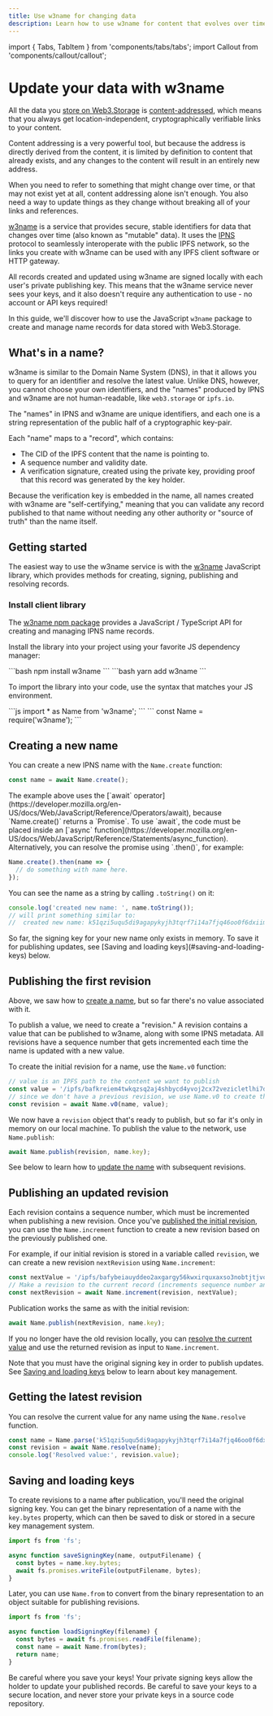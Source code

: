 ```yaml
---
title: Use w3name for changing data
description: Learn how to use w3name for content that evolves over time
---
```


import { Tabs, TabItem } from 'components/tabs/tabs';
import Callout from 'components/callout/callout';

# Update your data with w3name

All the data you [store on Web3.Storage](/docs/how-tos/store) is [content-addressed](/docs/concepts/content-addressing), which means that you always get location-independent, cryptographically verifiable links to your content.

Content addressing is a very powerful tool, but because the address is directly derived from the content, it is limited by definition to content that already exists, and any changes to the content will result in an entirely new address.

When you need to refer to something that might change over time, or that may not exist yet at all, content addressing alone isn't enough. You also need a way to update things as they change without breaking all of your links and references.

[w3name][w3name-github] is a service that provides secure, stable identifiers for data that changes over time (also known as "mutable" data). It uses the [IPNS][ipns-docs] protocol to seamlessly interoperate with the public IPFS network, so the links you create with w3name can be used with any IPFS client software or HTTP gateway.

All records created and updated using w3name are signed locally with each user's private publishing key. This means that the w3name service never sees your keys, and it also doesn't require any authentication to use - no account or API keys required!

In this guide, we'll discover how to use the JavaScript `w3name` package to create and manage name records for data stored with Web3.Storage.

## What's in a name?

w3name is similar to the Domain Name System (DNS), in that it allows you to query for an identifier and resolve the latest value. Unlike DNS, however, you cannot choose your own identifiers, and the "names" produced by IPNS and w3name are not human-readable, like `web3.storage` or `ipfs.io`.

The "names" in IPNS and w3name are unique identifiers, and each one is a string representation of the public half of a cryptographic key-pair.

Each "name" maps to a "record", which contains:

- The CID of the IPFS content that the name is pointing to.
- A sequence number and validity date.
- A verification signature, created using the private key, providing proof that this record was generated by the key holder.

Because the verification key is embedded in the name, all names created with w3name are "self-certifying," meaning that you can validate any record published to that name without needing any other authority or "source of truth" than the name itself.

## Getting started

The easiest way to use the w3name service is with the [w3name][w3name-npm] JavaScript library, which provides methods for creating, signing, publishing and resolving records.

### Install client library

The [w3name npm package][w3name-npm] provides a JavaScript / TypeScript API for creating and managing IPNS name records.

Install the library into your project using your favorite JS dependency manager:

<Tabs>
<TabItem value="npm" label="npm">
```bash
npm install w3name
```
</TabItem>
<TabItem value="yarn" label="yarn">
```bash
yarn add w3name
```
</TabItem>
</Tabs>

To import the library into your code, use the syntax that matches your JS environment.

<Tabs>
<TabItem value="esm" label="ES Modules">
```js
import * as Name from 'w3name';
```
</TabItem>
<TabItem value="cjs" label="Common JS">
```
const Name = require('w3name');
```
</TabItem>
</Tabs>

## Creating a new name

You can create a new IPNS name with the `Name.create` function:

```js
const name = await Name.create();
```

<Callout type="info">
  The example above uses the [`await` operator](https://developer.mozilla.org/en-US/docs/Web/JavaScript/Reference/Operators/await), because `Name.create()` returns a `Promise`. To use  `await`, the code must be placed inside an [`async` function](https://developer.mozilla.org/en-US/docs/Web/JavaScript/Reference/Statements/async_function). Alternatively, you can resolve the promise using `.then()`, for example:

```js
Name.create().then(name => {
  // do something with name here.
});
```

</Callout>

You can see the name as a string by calling `.toString()` on it:

```js
console.log('created new name: ', name.toString());
// will print something similar to:
//  created new name: k51qzi5uqu5di9agapykyjh3tqrf7i14a7fjq46oo0f6dxiimj62knq13059lt
```

<Callout type="info">
  So far, the signing key for your new name only exists in memory. To save it for publishing updates, see [Saving and loading keys](#saving-and-loading-keys) below.
</Callout>

## Publishing the first revision

Above, we saw how to [create a name](#creating-a-new-name), but so far there's no value associated with it.

To publish a value, we need to create a "revision." A revision contains a value that can be published to w3name, along with some IPNS metadata. All revisions have a sequence number that gets incremented each time the name is updated with a new value.

To create the initial revision for a name, use the `Name.v0` function:

```js
// value is an IPFS path to the content we want to publish
const value = '/ipfs/bafkreiem4twkqzsq2aj4shbycd4yvoj2cx72vezicletlhi7dijjciqpui';
// since we don't have a previous revision, we use Name.v0 to create the initial revision
const revision = await Name.v0(name, value);
```

We now have a `revision` object that's ready to publish, but so far it's only in memory on our local machine. To publish the value to the network, use `Name.publish`:

```js
await Name.publish(revision, name.key);
```

See below to learn how to [update the name](#publishing-an-updated-revision) with subsequent revisions.

## Publishing an updated revision

Each revision contains a sequence number, which must be incremented when publishing a new revision. Once you've [published the initial revision](#publishing-the-first-revision), you can use the `Name.increment` function to create a new revision based on the previously published one.

For example, if our initial revision is stored in a variable called `revision`, we can create a new revision `nextRevision` using `Name.increment`:

```js
const nextValue = '/ipfs/bafybeiauyddeo2axgargy56kwxirquxaxso3nobtjtjvoqu552oqciudrm';
// Make a revision to the current record (increments sequence number and sets value)
const nextRevision = await Name.increment(revision, nextValue);
```

Publication works the same as with the initial revision:

```js
await Name.publish(nextRevision, name.key);
```

If you no longer have the old revision locally, you can [resolve the current value](#getting-the-latest-revision) and use the returned revision as input to `Name.increment`.

Note that you must have the original signing key in order to publish updates. See [Saving and loading keys](#saving-and-loading-keys) below to learn about key management.

## Getting the latest revision

You can resolve the current value for any name using the `Name.resolve` function.

```js
const name = Name.parse('k51qzi5uqu5di9agapykyjh3tqrf7i14a7fjq46oo0f6dxiimj62knq13059lt');
const revision = await Name.resolve(name);
console.log('Resolved value:', revision.value);
```

## Saving and loading keys

To create revisions to a name after publication, you'll need the original signing key. You can get the binary representation of a name with the `key.bytes` property, which can then be saved to disk or stored in a secure key management system.

```js
import fs from 'fs';

async function saveSigningKey(name, outputFilename) {
  const bytes = name.key.bytes;
  await fs.promises.writeFile(outputFilename, bytes);
}
```

Later, you can use `Name.from` to convert from the binary representation to an object suitable for publishing revisions.

```js
import fs from 'fs';

async function loadSigningKey(filename) {
  const bytes = await fs.promises.readFile(filename);
  const name = await Name.from(bytes);
  return name;
}
```

<Callout type="warning">
Be careful where you save your keys! Your private signing keys allow the holder to update your published records. Be careful to save your keys to a secure location, and never store your private keys in a source code repository.
</Callout>

[concepts-content-addressing]: /docs/concepts/content-addressing
[w3name-github]: https://github.com/web3-storage/w3name
[w3name-npm]: https://www.npmjs.com/package/w3name
[ipns-docs]: https://docs.ipfs.tech/concepts/ipns/
